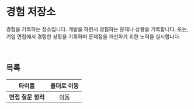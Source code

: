 # 경험 저장소
경험을 기록하는 장소입니다. 개발을 하면서 경험하는 문제나 상황을 기록합니다. 또는, 기업 면접에서 경험한 상황을 기록하며 문제점을 개선하기 위한 노력을 실시합니다.

<br/>

## 목록
|타이틀|폴더로 이동|
|---|:---:|
|**면접 질문 정리**|[이동](https://github.com/Hschan2/EverythingAboutJava/tree/master/Basic/%EB%A9%B4%EC%A0%91%20%EC%A7%88%EB%AC%B8%20%EC%A0%95%EB%A6%AC)|